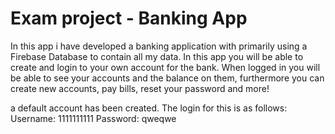 # Exam project - Banking App

In this app i have developed a banking application with primarily using a Firebase Database to contain all my data. In this app you will be able to create and login to your own account for the bank. When logged in you will be able to see your accounts and the balance on them, furthermore you can create new accounts, pay bills, reset your password and more!

a default account has been created. The login for this is as follows:
Username: 1111111111
Password: qweqwe
